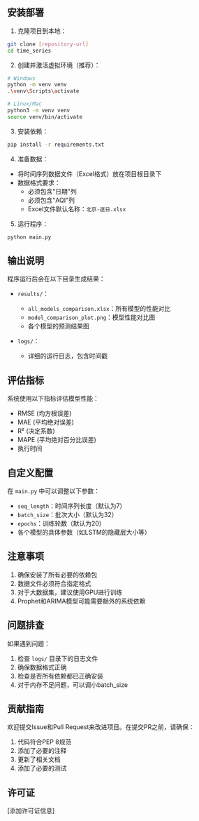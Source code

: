 
## 安装部署

1. 克隆项目到本地：
```bash
git clone [repository-url]
cd time_series
```

2. 创建并激活虚拟环境（推荐）：
```bash
# Windows
python -m venv venv
.\venv\Scripts\activate

# Linux/Mac
python3 -m venv venv
source venv/bin/activate
```

3. 安装依赖：
```bash
pip install -r requirements.txt
```

4. 准备数据：
- 将时间序列数据文件（Excel格式）放在项目根目录下
- 数据格式要求：
  - 必须包含"日期"列
  - 必须包含"AQI"列
  - Excel文件默认名称：`北京-逐日.xlsx`

5. 运行程序：
```bash
python main.py
```

## 输出说明

程序运行后会在以下目录生成结果：

- `results/`：
  - `all_models_comparison.xlsx`：所有模型的性能对比
  - `model_comparison_plot.png`：模型性能对比图
  - 各个模型的预测结果图

- `logs/`：
  - 详细的运行日志，包含时间戳

## 评估指标

系统使用以下指标评估模型性能：
- RMSE (均方根误差)
- MAE (平均绝对误差)
- R² (决定系数)
- MAPE (平均绝对百分比误差)
- 执行时间

## 自定义配置

在 `main.py` 中可以调整以下参数：

- `seq_length`：时间序列长度（默认为7）
- `batch_size`：批次大小（默认为32）
- `epochs`：训练轮数（默认为20）
- 各个模型的具体参数（如LSTM的隐藏层大小等）

## 注意事项

1. 确保安装了所有必要的依赖包
2. 数据文件必须符合指定格式
3. 对于大数据集，建议使用GPU进行训练
4. Prophet和ARIMA模型可能需要额外的系统依赖

## 问题排查

如果遇到问题：

1. 检查 `logs/` 目录下的日志文件
2. 确保数据格式正确
3. 检查是否所有依赖都已正确安装
4. 对于内存不足问题，可以调小batch_size

## 贡献指南

欢迎提交Issue和Pull Request来改进项目。在提交PR之前，请确保：

1. 代码符合PEP 8规范
2. 添加了必要的注释
3. 更新了相关文档
4. 添加了必要的测试

## 许可证

[添加许可证信息]
